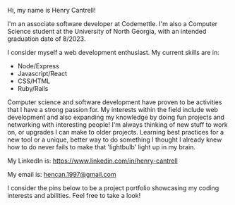 Hi, my name is Henry Cantrell!

I'm an associate software developer at Codemettle. I'm also a Computer Science student at the University of North Georgia, with an intended graduation date of 8/2023. 

I consider myself a web development enthusiast. My current skills are in:

+ Node/Express
+ Javascript/React
+ CSS/HTML
+ Ruby/Rails

Computer science and software development have proven to be activities that I have a strong passion for. My interests within the field include web development and also expanding my knowledge by doing fun projects and networking with interesting people! I'm always thinking of new stuff to work on, or upgrades I can make to older projects. Learning best practices for a new tool or a unique, better way to do something I thought I already knew how to do never fails to make that 'lightbulb' light up in my brain.

My LinkedIn is: https://www.linkedin.com/in/henry-cantrell

My email is: hencan.1997@gmail.com 

I consider the pins below to be a project portfolio showcasing my coding interests and abilities. Feel free to take a look!

<!---
Henry-Cantrell/Henry-Cantrell is a ✨ special ✨ repository because its `README.md` (this file) appears on your GitHub profile.
You can click the Preview link to take a look at your changes.
--->
